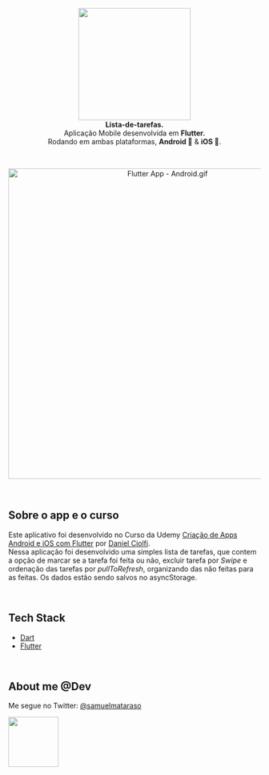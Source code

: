 <!-- header section -->
<p align="center">
  <img src="https://i.imgur.com/PzQf1wp.png" height="224" /><br/>
  <span><b>Lista-de-tarefas.</b></span><br/>
  <span>Aplicação Mobile desenvolvida em <b>Flutter.</b></span><br/>
  <span>Rodando em ambas plataformas, <b>Android 🤖</b> & <b>iOS 🍎</b>. </span><br/>
</p>
<!-- header section END -->

<br/>
<!-- show case/gif section -->
<p align="center">
    <img alt="Flutter App - Android.gif" height="620" src="https://media.giphy.com/media/KCwOnJuegS59P8qGwD/giphy.gif" />
</p>
<!-- show case/gif section END -->

<br/>

<!-- about app and course section -->

## Sobre o app e o curso

Este aplicativo foi desenvolvido no Curso da Udemy [Criação de Apps Android e iOS com Flutter](https://www.udemy.com/curso-completo-flutter-app-android-ios/)
por [Daniel Ciolfi](https://www.udemy.com/user/daniel-henrique-ciolfi/). <br/>
Nessa aplicação foi desenvolvido uma simples lista de tarefas, que contem a opção de marcar se a tarefa foi feita ou não, excluir tarefa por _Swipe_ e ordenação das tarefas por _pullToRefresh_, organizando das não feitas para as feitas. Os dados estão sendo salvos no asyncStorage.

<br/>

## Tech Stack

- [Dart](https://dart.dev/)
- [Flutter](https://flutter.dev/)

<br/>

<!-- about me -->

## About me @Dev

Me segue no Twitter: [@samuelmataraso](https://twitter.com/samuelmataraso)

<a href="https://twitter.com/samuelmataraso" target="_blank">
<img src="https://twitter.com/samuelmataraso/profile_image?size=original" height="100" /></a>

<!-- about me  END -->
